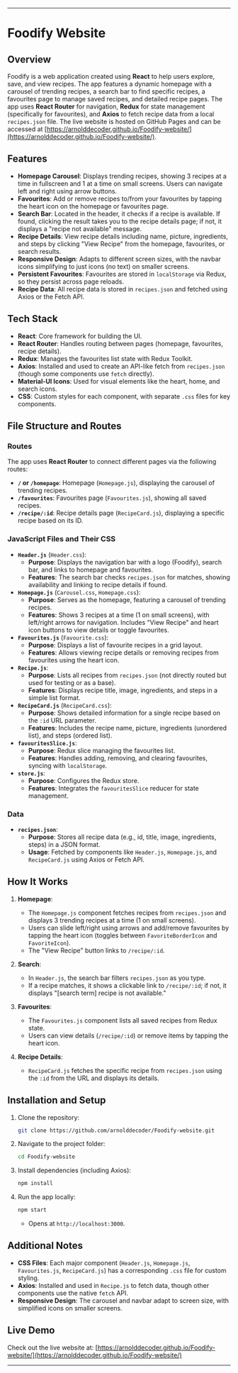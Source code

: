 
---

# Foodify Website

## Overview
Foodify is a web application created using **React** to help users explore, save, and view recipes. The app features a dynamic homepage with a carousel of trending recipes, a search bar to find specific recipes, a favourites page to manage saved recipes, and detailed recipe pages. The app uses **React Router** for navigation, **Redux** for state management (specifically for favourites), and **Axios** to fetch recipe data from a local `recipes.json` file. The live website is hosted on GitHub Pages and can be accessed at [https://arnolddecoder.github.io/Foodify-website/](https://arnolddecoder.github.io/Foodify-website/).

## Features
- **Homepage Carousel**: Displays trending recipes, showing 3 recipes at a time in fullscreen and 1 at a time on small screens. Users can navigate left and right using arrow buttons.
- **Favourites**: Add or remove recipes to/from your favourites by tapping the heart icon on the homepage or favourites page.
- **Search Bar**: Located in the header, it checks if a recipe is available. If found, clicking the result takes you to the recipe details page; if not, it displays a "recipe not available" message.
- **Recipe Details**: View recipe details including name, picture, ingredients, and steps by clicking "View Recipe" from the homepage, favourites, or search results.
- **Responsive Design**: Adapts to different screen sizes, with the navbar icons simplifying to just icons (no text) on smaller screens.
- **Persistent Favourites**: Favourites are stored in `localStorage` via Redux, so they persist across page reloads.
- **Recipe Data**: All recipe data is stored in `recipes.json` and fetched using Axios or the Fetch API.

## Tech Stack
- **React**: Core framework for building the UI.
- **React Router**: Handles routing between pages (homepage, favourites, recipe details).
- **Redux**: Manages the favourites list state with Redux Toolkit.
- **Axios**: Installed and used to create an API-like fetch from `recipes.json` (though some components use `fetch` directly).
- **Material-UI Icons**: Used for visual elements like the heart, home, and search icons.
- **CSS**: Custom styles for each component, with separate `.css` files for key components.

## File Structure and Routes

### Routes
The app uses **React Router** to connect different pages via the following routes:
- **`/` or `/homepage`**: Homepage (`Homepage.js`), displaying the carousel of trending recipes.
- **`/favourites`**: Favourites page (`Favourites.js`), showing all saved recipes.
- **`/recipe/:id`**: Recipe details page (`RecipeCard.js`), displaying a specific recipe based on its ID.

### JavaScript Files and Their CSS
- **`Header.js`** (`Header.css`):
  - **Purpose**: Displays the navigation bar with a logo (Foodify), search bar, and links to homepage and favourites.
  - **Features**: The search bar checks `recipes.json` for matches, showing availability and linking to recipe details if found.
- **`Homepage.js`** (`Carousel.css`, `Homepage.css`):
  - **Purpose**: Serves as the homepage, featuring a carousel of trending recipes.
  - **Features**: Shows 3 recipes at a time (1 on small screens), with left/right arrows for navigation. Includes "View Recipe" and heart icon buttons to view details or toggle favourites.
- **`Favourites.js`** (`Favourite.css`):
  - **Purpose**: Displays a list of favourite recipes in a grid layout.
  - **Features**: Allows viewing recipe details or removing recipes from favourites using the heart icon.
- **`Recipe.js`**:
  - **Purpose**: Lists all recipes from `recipes.json` (not directly routed but used for testing or as a base).
  - **Features**: Displays recipe title, image, ingredients, and steps in a simple list format.
- **`RecipeCard.js`** (`RecipeCard.css`):
  - **Purpose**: Shows detailed information for a single recipe based on the `:id` URL parameter.
  - **Features**: Includes the recipe name, picture, ingredients (unordered list), and steps (ordered list).
- **`favouritesSlice.js`**:
  - **Purpose**: Redux slice managing the favourites list.
  - **Features**: Handles adding, removing, and clearing favourites, syncing with `localStorage`.
- **`store.js`**:
  - **Purpose**: Configures the Redux store.
  - **Features**: Integrates the `favouritesSlice` reducer for state management.

### Data
- **`recipes.json`**:
  - **Purpose**: Stores all recipe data (e.g., id, title, image, ingredients, steps) in a JSON format.
  - **Usage**: Fetched by components like `Header.js`, `Homepage.js`, and `RecipeCard.js` using Axios or Fetch API.

## How It Works
1. **Homepage**:
   - The `Homepage.js` component fetches recipes from `recipes.json` and displays 3 trending recipes at a time (1 on small screens).
   - Users can slide left/right using arrows and add/remove favourites by tapping the heart icon (toggles between `FavoriteBorderIcon` and `FavoriteIcon`).
   - The "View Recipe" button links to `/recipe/:id`.

2. **Search**:
   - In `Header.js`, the search bar filters `recipes.json` as you type.
   - If a recipe matches, it shows a clickable link to `/recipe/:id`; if not, it displays "[search term] recipe is not available."

3. **Favourites**:
   - The `Favourites.js` component lists all saved recipes from Redux state.
   - Users can view details (`/recipe/:id`) or remove items by tapping the heart icon.

4. **Recipe Details**:
   - `RecipeCard.js` fetches the specific recipe from `recipes.json` using the `:id` from the URL and displays its details.

## Installation and Setup
1. Clone the repository:
   ```bash
   git clone https://github.com/arnolddecoder/Foodify-website.git
   ```
2. Navigate to the project folder:
   ```bash
   cd Foodify-website
   ```
3. Install dependencies (including Axios):
   ```bash
   npm install
   ```
4. Run the app locally:
   ```bash
   npm start
   ```
   - Opens at `http://localhost:3000`.

## Additional Notes
- **CSS Files**: Each major component (`Header.js`, `Homepage.js`, `Favourites.js`, `RecipeCard.js`) has a corresponding `.css` file for custom styling.
- **Axios**: Installed and used in `Recipe.js` to fetch data, though other components use the native `fetch` API.
- **Responsive Design**: The carousel and navbar adapt to screen size, with simplified icons on smaller screens.

## Live Demo
Check out the live website at: [https://arnolddecoder.github.io/Foodify-website/](https://arnolddecoder.github.io/Foodify-website/)

---
